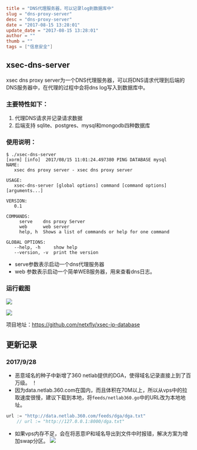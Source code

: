 ```toml
title = "DNS代理服务器，可以记录log到数据库中"
slug = "dns-proxy-server"
desc = "dns-proxy-server"
date = "2017-08-15 13:28:01"
update_date = "2017-08-15 13:28:01"
author = ""
thumb = ""
tags = ["信息安全"]
```

## xsec-dns-server

xsec dns proxy server为一个DNS代理服务器，可以将DNS请求代理到后端的DNS服务器中，在代理的过程中会将dns log写入到数据库中。

### 主要特性如下：

1. 代理DNS请求并记录请求数据
1. 后端支持 sqlite、postgres、mysql和mongodb四种数据库

### 使用说明：

```shell
$ ./xsec-dns-server 
[xorm] [info]  2017/08/15 11:01:24.497380 PING DATABASE mysql
NAME:
   xsec dns proxy server - xsec dns proxy server

USAGE:
   xsec-dns-server [global options] command [command options] [arguments...]
   
VERSION:
   0.1
   
COMMANDS:
     serve    dns proxy Server
     web      web server
     help, h  Shows a list of commands or help for one command

GLOBAL OPTIONS:
   --help, -h     show help
   --version, -v  print the version

```

- serve参数表示启动一个dns代理服务器
- web 参数表示启动一个简单WEB服务器，用来查看dns日志。

### 运行截图

![](https://docs.xsec.io/images/serve.png)

![](https://docs.xsec.io/images/web.png)

项目地址：https://github.com/netxfly/xsec-ip-database

## 更新记录

### 2017/9/28

- 恶意域名的种子中新增了360 netlab提供的DGA，使得域名记录直接上到了百万级。
！[](https://docs.xsec.io/images/evil_ips/netlab_360.png)
- 因为data.netlab.360.com在国内，而且体积在70M以上，所以从vps中的拉取速度很慢，建议下载到本地，将`feeds/netlab360.go`中的URL改为本地地址。

```go
url := "http://data.netlab.360.com/feeds/dga/dga.txt"
	// url := "http://127.0.0.1:8000/dga.txt"
```
- 如果vps内存不足，会在将恶意IP和域名导出到文件中时报错，解决方案为增加swap分区。
![](https://docs.xsec.io/images/evil_ips/swap.png)
